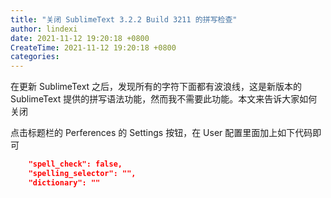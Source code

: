 ```yaml
---
title: "关闭 SublimeText 3.2.2 Build 3211 的拼写检查"
author: lindexi
date: 2021-11-12 19:20:18 +0800
CreateTime: 2021-11-12 19:20:18 +0800
categories: 
---
```


在更新 SublimeText 之后，发现所有的字符下面都有波浪线，这是新版本的 SublimeText 提供的拼写语法功能，然而我不需要此功能。本文来告诉大家如何关闭

<!--more-->


<!-- 发布 -->

点击标题栏的 Perferences 的 Settings 按钮，在 User 配置里面加上如下代码即可

```json
	"spell_check": false,
	"spelling_selector": "",
	"dictionary": ""
```

